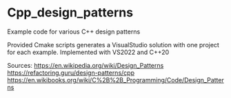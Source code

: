 # Cpp_design_patterns
Example code for various C++ design patterns

Provided Cmake scripts generates a VisualStudio solution with one project for each example.
Implemented with VS2022 and C++20

Sources:
https://en.wikipedia.org/wiki/Design_Patterns
https://refactoring.guru/design-patterns/cpp
https://en.wikibooks.org/wiki/C%2B%2B_Programming/Code/Design_Patterns